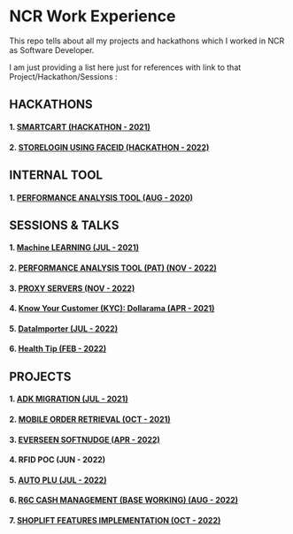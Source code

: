 # NCR Work Experience

This repo tells about all my projects and hackathons which I worked in NCR as Software Developer.

I am just providing a list here just for references with link to that Project/Hackathon/Sessions :

## HACKATHONS
#### 1. [SMARTCART (HACKATHON - 2021)](https://github.com/9916103020/SMARTCART)

#### 2. [STORELOGIN USING FACEID (HACKATHON - 2022)](https://github.com/9916103020/Store-Login-Using-FACEID)


## INTERNAL TOOL
#### 1. [PERFORMANCE ANALYSIS TOOL (AUG - 2020)]()


## SESSIONS & TALKS 
#### 1. [Machine LEARNING (JUL - 2021)](https://github.com/9916103020/Machine-Learning)
#### 2. [PERFORMANCE ANALYSIS TOOL (PAT) (NOV - 2022)](https://github.com/9916103020/Performance-Analysis-Tool-PAT-)
#### 3. [PROXY SERVERS (NOV - 2022)](https://github.com/9916103020/PROXY-SERVERS)
#### 4. [Know Your Customer (KYC): Dollarama (APR - 2021)](https://github.com/9916103020/Know-Your-Customer-KYC-Dollarama)
#### 5. [DataImporter (JUL - 2022)]()
#### 6. [Health Tip (FEB - 2022)](https://github.com/9916103020/Health-Tips)


## PROJECTS
#### 1. [ADK MIGRATION (JUL - 2021)](https://github.com/9916103020/ADK-Migration-JUL-2021-)

#### 2. [MOBILE ORDER RETRIEVAL (OCT - 2021)]()

#### 3. [EVERSEEN SOFTNUDGE (APR - 2022)]()

#### 4. RFID POC (JUN - 2022)
   

#### 5. [AUTO PLU (JUL - 2022)]()

#### 6. [R6C CASH MANAGEMENT (BASE WORKING) (AUG - 2022)]()

#### 7. [SHOPLIFT FEATURES IMPLEMENTATION (OCT - 2022)]()

